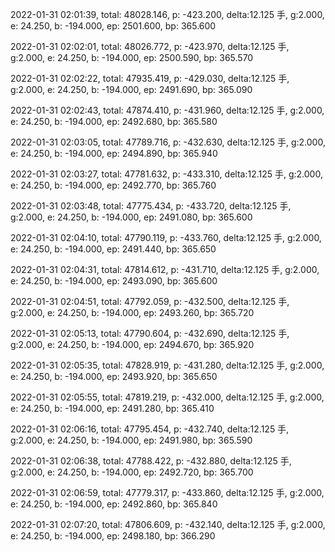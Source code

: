 2022-01-31 02:01:39, total: 48028.146, p: -423.200, delta:12.125 手, g:2.000, e: 24.250, b: -194.000, ep: 2501.600, bp: 365.600

2022-01-31 02:02:01, total: 48026.772, p: -423.970, delta:12.125 手, g:2.000, e: 24.250, b: -194.000, ep: 2500.590, bp: 365.570

2022-01-31 02:02:22, total: 47935.419, p: -429.030, delta:12.125 手, g:2.000, e: 24.250, b: -194.000, ep: 2491.690, bp: 365.090

2022-01-31 02:02:43, total: 47874.410, p: -431.960, delta:12.125 手, g:2.000, e: 24.250, b: -194.000, ep: 2492.680, bp: 365.580

2022-01-31 02:03:05, total: 47789.716, p: -432.630, delta:12.125 手, g:2.000, e: 24.250, b: -194.000, ep: 2494.890, bp: 365.940

2022-01-31 02:03:27, total: 47781.632, p: -433.310, delta:12.125 手, g:2.000, e: 24.250, b: -194.000, ep: 2492.770, bp: 365.760

2022-01-31 02:03:48, total: 47775.434, p: -433.720, delta:12.125 手, g:2.000, e: 24.250, b: -194.000, ep: 2491.080, bp: 365.600

2022-01-31 02:04:10, total: 47790.119, p: -433.760, delta:12.125 手, g:2.000, e: 24.250, b: -194.000, ep: 2491.440, bp: 365.650

2022-01-31 02:04:31, total: 47814.612, p: -431.710, delta:12.125 手, g:2.000, e: 24.250, b: -194.000, ep: 2493.090, bp: 365.600

2022-01-31 02:04:51, total: 47792.059, p: -432.500, delta:12.125 手, g:2.000, e: 24.250, b: -194.000, ep: 2493.260, bp: 365.720

2022-01-31 02:05:13, total: 47790.604, p: -432.690, delta:12.125 手, g:2.000, e: 24.250, b: -194.000, ep: 2494.670, bp: 365.920

2022-01-31 02:05:35, total: 47828.919, p: -431.280, delta:12.125 手, g:2.000, e: 24.250, b: -194.000, ep: 2493.920, bp: 365.650

2022-01-31 02:05:55, total: 47819.219, p: -432.000, delta:12.125 手, g:2.000, e: 24.250, b: -194.000, ep: 2491.280, bp: 365.410

2022-01-31 02:06:16, total: 47795.454, p: -432.740, delta:12.125 手, g:2.000, e: 24.250, b: -194.000, ep: 2491.980, bp: 365.590

2022-01-31 02:06:38, total: 47788.422, p: -432.880, delta:12.125 手, g:2.000, e: 24.250, b: -194.000, ep: 2492.720, bp: 365.700

2022-01-31 02:06:59, total: 47779.317, p: -433.860, delta:12.125 手, g:2.000, e: 24.250, b: -194.000, ep: 2492.860, bp: 365.840

2022-01-31 02:07:20, total: 47806.609, p: -432.140, delta:12.125 手, g:2.000, e: 24.250, b: -194.000, ep: 2498.180, bp: 366.290
